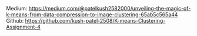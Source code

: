 Medium: https://medium.com/@patelkush2582000/unveiling-the-magic-of-k-means-from-data-compression-to-image-clustering-65ab5c565a44
Github: https://github.com/kush-patel-2508/K-means-Clustering-Assignment-4
